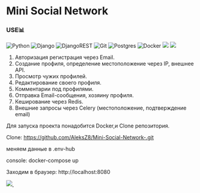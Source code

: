 <h1> Mini Social Network  </h1>

### USE📊

![Python](https://img.shields.io/badge/python-3670A0?style=for-the-badge&logo=python&logoColor=ffdd54) 
![Django](https://img.shields.io/badge/django-%23092E20.svg?style=for-the-badge&logo=django&logoColor=white) 
![DjangoREST](https://img.shields.io/badge/DJANGO-REST-ff1709?style=for-the-badge&logo=django&logoColor=white&color=ff1709&labelColor=gray) 
![Git](https://img.shields.io/badge/git-%23F05033.svg?style=for-the-badge&logo=git&logoColor=white) 
![Postgres](https://img.shields.io/badge/postgres-%23316192.svg?style=for-the-badge&logo=postgresql&logoColor=white)
![Docker](https://img.shields.io/badge/docker-%230db7ed.svg?style=for-the-badge&logo=docker&logoColor=white)
<img src="https://img.shields.io/badge/celery-%2337814A.svg?&style=for-the-badge&logo=celery&logoColor=white" />
<img src="https://img.shields.io/badge/redis-%23DC382D.svg?&style=for-the-badge&logo=redis&logoColor=white" />
 
1. Авторизация регистрация через Email.
2. Создание профиля, определение местоположение через IP, внешнее API.
3. Просмотр чужих профилей.
4. Редактирование своего профиля.
5. Комментарии под профилями.
6. Отправка Email-сообщения, хозяину профиля.
7. Кеширование через Redis.
8. Внешние запросы через Celery (местоположение, подтверждение email)

Для запуска проекта понадобится Docker,и Clone репозитория.

Clone: https://github.com/AleksZ8/Mini-Social-Network-.git 

меняем данные в .env-hub

console: docker-compose up

Заходим в браузер: http://localhost:8080 

 
<a href='http://t.me/alexzurn'>
<img src="https://img.shields.io/badge/Telegram-2CA5E0?style=for-the-badge&logo=telegram&logoColor=white" />  
</a>&nbsp;






